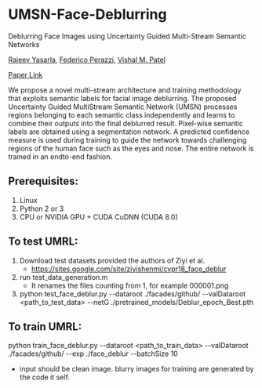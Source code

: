 # UMSN-Face-Deblurring
Deblurring Face Images using Uncertainty Guided Multi-Stream Semantic Networks

[Rajeev Yasarla](https://sites.google.com/view/rajeevyasarla/home), [Federico Perazzi](https://research.adobe.com/person/federico-perazzi/), [Vishal M. Patel](https://engineering.jhu.edu/ece/faculty/vishal-m-patel/)

[Paper Link](https://arxiv.org/pdf/1907.13106.pdf)

We propose a novel multi-stream architecture and training methodology that exploits semantic labels for facial image deblurring. The proposed Uncertainty Guided MultiStream Semantic Network (UMSN) processes regions belonging to each semantic class independently and learns to combine their outputs into the final deblurred result. Pixel-wise semantic labels are obtained using a segmentation network. A predicted confidence measure is used during training to guide the network towards challenging regions of the human face such as the eyes and nose. The entire network is trained in an endto-end fashion.

## Prerequisites:
1. Linux
2. Python 2 or 3
3. CPU or NVIDIA GPU + CUDA CuDNN (CUDA 8.0)


## To test UMRL:
1. Download test datasets provided the authors of Ziyi et al.
    - https://sites.google.com/site/ziyishenmi/cvpr18_face_deblur
2. run test_data_generation.m
    - It renames the files counting from 1, for example 000001.png
3. python test_face_deblur.py --dataroot ./facades/github/ --valDataroot <path_to_test_data> --netG ./pretrained_models/Deblur_epoch_Best.pth

## To train UMRL:
python train_face_deblur.py --dataroot <path_to_train_data> --valDataroot ./facades/github/ --exp ./face_deblur --batchSize 10

- input should be clean image. blurry images for training are generated by the code it self.


